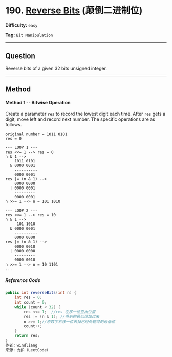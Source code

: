 # 190. [Reverse Bits][RB] (颠倒二进制位)

[RB]: https://leetcode-cn.com/problems/reverse-bits/	"Reverse Bits"

**Difficulty:** `easy`

**Tag:** `Bit Manipulation`

------

## Question

Reverse bits of a given 32 bits unsigned integer.

------

## Method

#### Method 1 -- Bitwise Operation

Create a parameter `res` to record the lowest digit each time. After `res` gets a digit, move left and record next number. The specific operations are as follows.

```
original number = 1011 0101
res = 0

--- LOOP 1 ---
res <<= 1 --> res = 0
n & 1 -->
	1011 0101
  & 0000 0001
	----------
	0000 0001
res |= (n & 1) -->
	0000 0000
  | 0000 0001
    ---------
    0000 0001
n >>= 1 --> n = 101 1010

--- LOOP 2 --- 
res <<= 1 --> res = 10
n & 1 -->
	 101 1010
  & 0000 0001
	----------
	0000 0000
res |= (n & 1) -->
	0000 0010
  | 0000 0000
    ---------
    0000 0010
n >>= 1 --> n = 10 1101
...
```

##### Reference Code

```java
public int reverseBits(int n) {
    int res = 0;
    int count = 0;
    while (count < 32) {
        res <<= 1;  //res 左移一位空出位置
        res |= (n & 1); //得到的最低位加过来
        n >>= 1;//原数字右移一位去掉已经处理过的最低位
        count++;
    }
    return res;
}
作者：windliang
来源：力扣（LeetCode）
```


